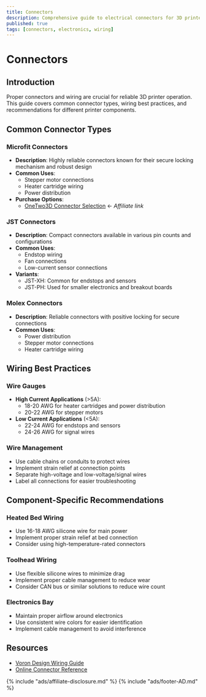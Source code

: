 ```yaml
---
title: Connectors
description: Comprehensive guide to electrical connectors for 3D printers
published: true
tags: [connectors, electronics, wiring]
---
```


# Connectors

## Introduction
Proper connectors and wiring are crucial for reliable 3D printer operation. This guide covers common connector types, wiring best practices, and recommendations for different printer components.

## Common Connector Types

### Microfit Connectors
- **Description**: Highly reliable connectors known for their secure locking mechanism and robust design
- **Common Uses**: 
  - Stepper motor connections
  - Heater cartridge wiring
  - Power distribution
- **Purchase Options**:
  - [OneTwo3D Connector Selection](https://www.onetwo3d.co.uk/product-category/electronics/connectors/?wpam_id=9) ← *Affiliate link*

### JST Connectors
- **Description**: Compact connectors available in various pin counts and configurations
- **Common Uses**: 
  - Endstop wiring
  - Fan connections
  - Low-current sensor connections
- **Variants**:
  - JST-XH: Common for endstops and sensors
  - JST-PH: Used for smaller electronics and breakout boards

### Molex Connectors
- **Description**: Reliable connectors with positive locking for secure connections
- **Common Uses**: 
  - Power distribution
  - Stepper motor connections
  - Heater cartridge wiring

## Wiring Best Practices

### Wire Gauges
- **High Current Applications** (>5A):
  - 18-20 AWG for heater cartridges and power distribution
  - 20-22 AWG for stepper motors
- **Low Current Applications** (<5A):
  - 22-24 AWG for endstops and sensors
  - 24-26 AWG for signal wires

### Wire Management
- Use cable chains or conduits to protect wires
- Implement strain relief at connection points
- Separate high-voltage and low-voltage/signal wires
- Label all connections for easier troubleshooting

## Component-Specific Recommendations

### Heated Bed Wiring
- Use 16-18 AWG silicone wire for main power
- Implement proper strain relief at bed connection
- Consider using high-temperature-rated connectors

### Toolhead Wiring
- Use flexible silicone wires to minimize drag
- Implement proper cable management to reduce wear
- Consider CAN bus or similar solutions to reduce wire count

### Electronics Bay
- Maintain proper airflow around electronics
- Use consistent wire colors for easier identification
- Implement cable management to avoid interference

## Resources
- [Voron Design Wiring Guide](https://docs.vorondesign.com)
- [Online Connector Reference](https://www.connector-reference.com)

{% include "ads/affiliate-disclosure.md" %}
{% include "ads/footer-AD.md" %} 